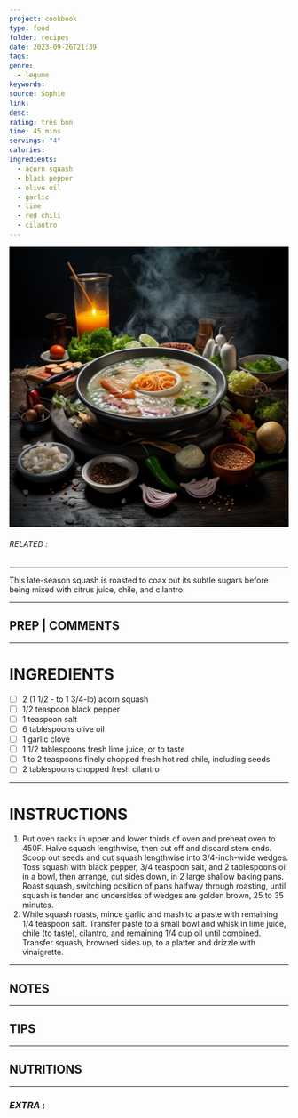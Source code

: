 ```yaml
---
project: cookbook
type: food
folder: recipes
date: 2023-09-26T21:39
tags: 
genre:
  - legume
keywords: 
source: Sophie
link: 
desc: 
rating: très bon
time: 45 mins
servings: "4"
calories: 
ingredients:
  - acorn squash
  - black pepper
  - olive oil
  - garlic
  - lime
  - red chili
  - cilantro
---
```


![IMAGE](_default.png)

###### *RELATED* : 
---
This late-season squash is roasted to coax out its subtle sugars before being mixed with citrus juice, chile, and cilantro.

---
## PREP | COMMENTS



---
# INGREDIENTS

- [ ] 2 (1 1/2 - to 1 3/4-lb) acorn squash
- [ ] 1/2 teaspoon black pepper
- [ ] 1 teaspoon salt
- [ ] 6 tablespoons olive oil
- [ ] 1 garlic clove
- [ ] 1 1/2 tablespoons fresh lime juice, or to taste
- [ ] 1 to 2 teaspoons finely chopped fresh hot red chile, including seeds
- [ ] 2 tablespoons chopped fresh cilantro

---
# INSTRUCTIONS

1. Put oven racks in upper and lower thirds of oven and preheat oven to 450F. Halve squash lengthwise, then cut off and discard stem ends. Scoop out seeds and cut squash lengthwise into 3/4-inch-wide wedges. Toss squash with black pepper, 3/4 teaspoon salt, and 2 tablespoons oil in a bowl, then arrange, cut sides down, in 2 large shallow baking pans. Roast squash, switching position of pans halfway through roasting, until squash is tender and undersides of wedges are golden brown, 25 to 35 minutes.
2. While squash roasts, mince garlic and mash to a paste with remaining 1/4 teaspoon salt. Transfer paste to a small bowl and whisk in lime juice, chile (to taste), cilantro, and remaining 1/4 cup oil until combined. Transfer squash, browned sides up, to a platter and drizzle with vinaigrette.

---
## NOTES



---
## TIPS



---
## NUTRITIONS



---
### *EXTRA* :



